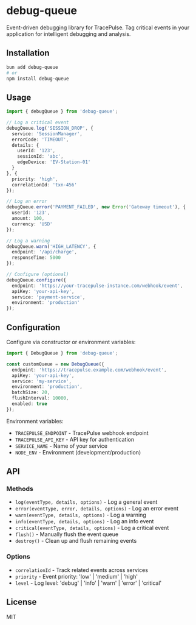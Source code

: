 # debug-queue

Event-driven debugging library for TracePulse. Tag critical events in your application for intelligent debugging and analysis.

## Installation

```bash
bun add debug-queue
# or
npm install debug-queue
```

## Usage

```typescript
import { debugQueue } from 'debug-queue';

// Log a critical event
debugQueue.log('SESSION_DROP', {
  service: 'SessionManager',
  errorCode: 'TIMEOUT',
  details: { 
    userId: '123', 
    sessionId: 'abc', 
    edgeDevice: 'EV-Station-01' 
  }
}, { 
  priority: 'high',
  correlationId: 'txn-456' 
});

// Log an error
debugQueue.error('PAYMENT_FAILED', new Error('Gateway timeout'), {
  userId: '123',
  amount: 100,
  currency: 'USD'
});

// Log a warning
debugQueue.warn('HIGH_LATENCY', {
  endpoint: '/api/charge',
  responseTime: 5000
});

// Configure (optional)
debugQueue.configure({
  endpoint: 'https://your-tracepulse-instance.com/webhook/event',
  apiKey: 'your-api-key',
  service: 'payment-service',
  environment: 'production'
});
```

## Configuration

Configure via constructor or environment variables:

```typescript
import { DebugQueue } from 'debug-queue';

const customQueue = new DebugQueue({
  endpoint: 'https://tracepulse.example.com/webhook/event',
  apiKey: 'your-api-key',
  service: 'my-service',
  environment: 'production',
  batchSize: 20,
  flushInterval: 10000,
  enabled: true
});
```

Environment variables:
- `TRACEPULSE_ENDPOINT` - TracePulse webhook endpoint
- `TRACEPULSE_API_KEY` - API key for authentication
- `SERVICE_NAME` - Name of your service
- `NODE_ENV` - Environment (development/production)

## API

### Methods

- `log(eventType, details, options)` - Log a general event
- `error(eventType, error, details, options)` - Log an error event
- `warn(eventType, details, options)` - Log a warning
- `info(eventType, details, options)` - Log an info event
- `critical(eventType, details, options)` - Log a critical event
- `flush()` - Manually flush the event queue
- `destroy()` - Clean up and flush remaining events

### Options

- `correlationId` - Track related events across services
- `priority` - Event priority: 'low' | 'medium' | 'high'
- `level` - Log level: 'debug' | 'info' | 'warn' | 'error' | 'critical'

## License

MIT